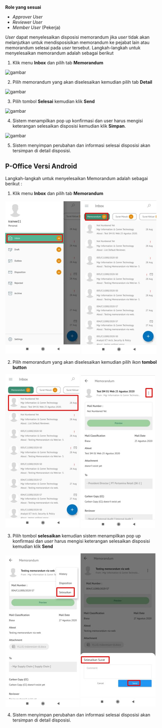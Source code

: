 **Role yang sesuai**

- *Approver User*
- *Reviewer User*
- *Member User* (Pekerja)

*User* dapat menyelesaikan disposisi memorandum jika *user* tidak akan melanjutkan untuk mendisposisikan memorandum ke pejabat lain atau memorandum selesai pada *user* tersebut. Langkah-langkah untuk menyelesaikan memorandum adalah sebagai berikut

1. Klik menu **Inbox** dan pilih tab **Memorandum**

![gambar](SC_Memorandum/MM81.png)

2. Pilih memorandum yang akan diselesaikan kemudian pilih tab **Detail**

![gambar](SC_Memorandum/MM82.png)

3. Pilih tombol **Selesai** kemudian klik **Send**

![gambar](SC_Memorandum/MM83.png)

4. Sistem menampilkan pop up konfirmasi dan user harus mengisi keterangan selesaikan disposisi kemudian klik **Simpan**.

![gambar](SC_Memorandum/MM84.png)

5. Sistem menyimpan perubahan dan informasi selesai disposisi akan tersimpan di detail disposisi.
























## **P-Office Versi Android**

Langkah-langkah untuk menyelesaikan Memorandum adalah sebagai berikut :

1. Klik menu **Inbox** dan pilih tab **Memorandum**

![gambar](Memorandum/MM_Android/Selesaidisposisi\A01.jpg) ![gambar](Memorandum/MM_Android/Selesaidisposisi\A02.jpg)

2. Pilih memorandum yang akan diselesaikan kemudian pilih ikon **tombol button**

![gambar](Memorandum/MM_Android/Selesaidisposisi\A03.jpg) ![gambar](Memorandum/MM_Android/Selesaidisposisi\A04.jpg)

3. Pilih tombol **selesaikan** kemudian sistem menampilkan pop up konfirmasi dan _user_ harus mengisi keterangan selesaikan disposisi kemudian klik **Send**

![gambar](Memorandum/MM_Android/Selesaidisposisi\A05.jpg) ![gambar](Memorandum/MM_Android/Selesaidisposisi\A06.jpg)

4. Sistem menyimpan perubahan dan informasi selesai disposisi akan tersimpan di detail disposisi.
